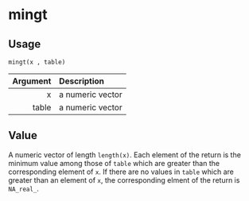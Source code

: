 mingt
=====

Usage
-----

    mingt(x , table)

| Argument | Description      |
| -------: | :--------------- |
|        x | a numeric vector |
|    table | a numeric vector |

Value
-----

A numeric vector of length `length(x)`.
Each element of the return is the minimum value among those of
`table` which are greater than the corresponding
element of `x`.
If there are no values in `table` which are greater than
an element of `x`,
the corresponding elment of the return is `NA_real_`.
